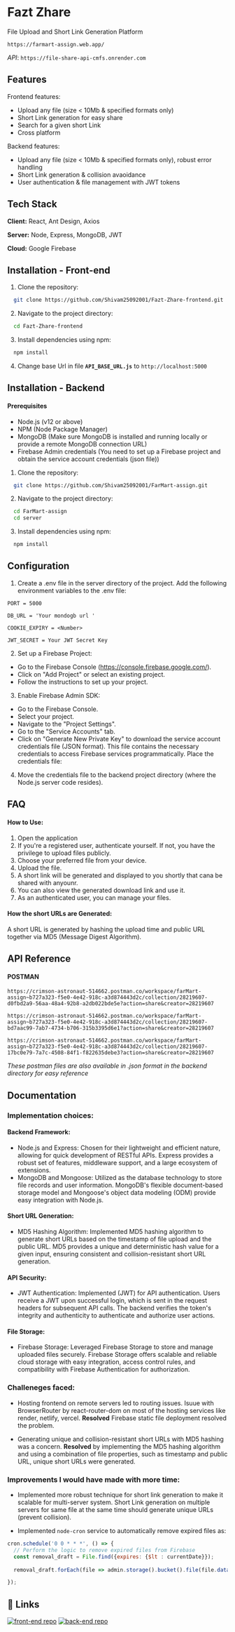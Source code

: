 
# Fazt Zhare 
File Upload and Short Link Generation Platform

```href
https://farmart-assign.web.app/
```

*API*: ```https://file-share-api-cmfs.onrender.com```




## Features

Frontend features:
- Upload any file (size < 10Mb & specified formats only) 
- Short Link generation for easy share
- Search for a given short Link
- Cross platform

Backend features:
- Upload any file (size < 10Mb & specified formats only), robust error handling
- Short Link generation & collision avaoidance
- User authentication & file management with JWT tokens




## Tech Stack

**Client:** React, Ant Design, Axios

**Server:** Node, Express, MongoDB, JWT

**Cloud:** Google Firebase





## Installation - Front-end
1. Clone the repository:
```bash
  git clone https://github.com/Shivam25092001/Fazt-Zhare-frontend.git
```

2. Navigate to the project directory:
```bash
  cd Fazt-Zhare-frontend
```

3. Install dependencies using npm:
```bash
  npm install
```

4. Change base Url in file **`API_BASE_URL.js`** to `http://localhost:5000`


## Installation - Backend

#### Prerequisites
- Node.js (v12 or above)
- NPM (Node Package Manager)
- MongoDB (Make sure MongoDB is installed and running locally or provide a remote MongoDB connection URL)
- Firebase Admin credentials (You need to set up a Firebase project and obtain the service account credentials (json file))

1. Clone the repository:
```bash
  git clone https://github.com/Shivam25092001/FarMart-assign.git
```


2. Navigate to the project directory:
```bash
  cd FarMart-assign
  cd server
```

3. Install dependencies using npm:
```bash
  npm install
```


## Configuration

1. Create a .env file in the server directory of the project.
Add the following environment variables to the .env file:

`PORT = 5000`

`DB_URL = 'Your mondogb url '`

`COOKIE_EXPIRY = <Number>`

`JWT_SECRET = Your JWT Secret Key`


2. Set up a Firebase Project:

- Go to the Firebase Console (https://console.firebase.google.com/).
- Click on "Add Project" or select an existing project.
- Follow the instructions to set up your project.

3. Enable Firebase Admin SDK:

- Go to the Firebase Console.
- Select your project.
- Navigate to the "Project Settings".
- Go to the "Service Accounts" tab.
- Click on "Generate New Private Key" to download the service account credentials file (JSON format). This file contains the necessary credentials to access Firebase services programmatically.
Place the credentials file:


4. Move the credentials file to the backend project directory (where the Node.js server code resides).




## FAQ

#### How to Use:

1. Open the application
2. If you're a registered user, authenticate yourself. If not, you have the privilege to upload files publicly.
3. Choose your preferred file from your device.
4. Upload the file.
5. A short link will be generated and displayed to you shortly that cana be shared with anyounr.
6. You can also view the generated download link and use it.
7. As an authenticated user, you can manage your files.

#### How the short URLs are Generated:

A short URL is generated by hashing the upload time and public URL together via MD5 (Message Digest Algorithm).


## API Reference

#### POSTMAN
```
https://crimson-astronaut-514662.postman.co/workspace/farMart-assign~b727a323-f5e0-4e42-918c-a3d874443d2c/collection/28219607-d0fbd2a9-56aa-48a4-92b8-a2db022bde5e?action=share&creator=28219607
```


```
https://crimson-astronaut-514662.postman.co/workspace/farMart-assign~b727a323-f5e0-4e42-918c-a3d874443d2c/collection/28219607-bd7aac99-7ab7-4734-b706-315b3395d6e1?action=share&creator=28219607
```

```
https://crimson-astronaut-514662.postman.co/workspace/farMart-assign~b727a323-f5e0-4e42-918c-a3d874443d2c/collection/28219607-17bc0e79-7a7c-4508-84f1-f822635debe3?action=share&creator=28219607
```


*These postman files are also available in .json format in the backend directory for easy reference*</sub></sup>





## Documentation


### Implementation choices:
#### Backend Framework:

- Node.js and Express: Chosen for their lightweight and efficient nature, allowing for quick development of RESTful APIs. Express provides a robust set of features, middleware support, and a large ecosystem of extensions.
- MongoDB and Mongoose: Utilized as the database technology to store file records and user information. MongoDB's flexible document-based storage model and Mongoose's object data modeling (ODM) provide easy integration with Node.js.

#### Short URL Generation:

- MD5 Hashing Algorithm: Implemented MD5 hashing algorithm to generate short URLs based on the timestamp of file upload and the public URL. MD5 provides a unique and deterministic hash value for a given input, ensuring consistent and collision-resistant short URL generation.

#### API Security:

- JWT Authentication: Implemented (JWT) for API authentication. Users receive a JWT upon successful login, which is sent in the request headers for subsequent API calls. The backend verifies the token's integrity and authenticity to authenticate and authorize user actions.

#### File Storage:

- Firebase Storage: Leveraged Firebase Storage to store and manage uploaded files securely. Firebase Storage offers scalable and reliable cloud storage with easy integration, access control rules, and compatibility with Firebase Authentication for authorization.



### Challeneges faced:

- Hosting frontend on remote servers led to routing issues. Isuue with BrowserRouter by react-router-dom on most of the hosting services like render, netlify, vercel. **Resolved** Firebase static file deployment resolved the problem. 

- Generating unique and collision-resistant short URLs with MD5 hashing was a concern. **Resolved** by implementing the MD5 hashing algorithm and using a combination of file properties, such as timestamp and public URL, unique short URLs were generated. 


### Improvements I would have made with more time:
- Implemented more robust technique for short link generation to make it scalable for multi-server system. Short Link generation on multiple servers for same file at the same time should generate unique URLs (prevent collision).

- Implemented `node-cron` service to automatically remove expired files as:
```javascript
cron.schedule('0 0 * * *', () => {
  // Perform the logic to remove expired files from Firebase
  const removal_draft = File.find({expires: {$lt : currentDate}});
  
  removal_draft.forEach(file => admin.storage().bucket().file(file.data().fileName).delete());

});

```

## 🔗 Links
[![front-end repo](https://github.com/Shivam25092001/Fazt-Zhare-frontend)](https://github.com/Shivam25092001/Fazt-Zhare-frontend)
[![back-end repo](https://github.com/Shivam25092001/FarMart-assign)](https://github.com/Shivam25092001/FarMart-assign)

